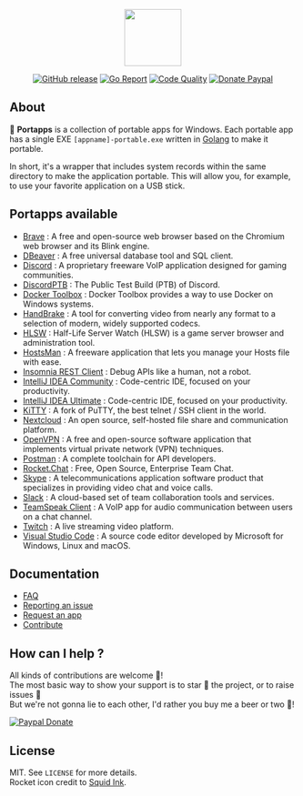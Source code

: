 <p align="center"><a href="https://portapps.github.io" target="_blank"><img width="100" src="https://github.com/portapps/portapps/blob/master/res/portapps.png"></a></p>

<p align="center">
  <a href="https://github.com/portapps/portapps/releases/latest"><img src="https://img.shields.io/github/release/portapps/portapps.svg?style=flat-square" alt="GitHub release"></a>
  <a href="https://goreportcard.com/report/github.com/portapps/portapps"><img src="https://goreportcard.com/badge/github.com/portapps/portapps?style=flat-square" alt="Go Report"></a>
  <a href="https://www.codacy.com/app/portapps/portapps"><img src="https://img.shields.io/codacy/grade/01eb6a7ceb8e46e8ab90d2d74ecdad01.svg?style=flat-square" alt="Code Quality"></a>
  <a href="https://www.paypal.com/cgi-bin/webscr?cmd=_s-xclick&hosted_button_id=WQD7AQGPDEPSG"><img src="https://img.shields.io/badge/donate-paypal-7057ff.svg?style=flat-square" alt="Donate Paypal"></a>
</p>

## About

🚀 **Portapps** is a collection of portable apps for Windows. Each portable app has a single EXE `[appname]-portable.exe` written in [Golang](https://golang.org/) to make it portable.<br />

In short, it's a wrapper that includes system records within the same directory to make the application portable. This will allow you, for example, to use your favorite application on a USB stick.

## Portapps available

* [Brave](https://portapps.github.io/app/brave-portable) : A free and open-source web browser based on the Chromium web browser and its Blink engine.
* [DBeaver](https://portapps.github.io/app/dbeaver-portable) : A free universal database tool and SQL client.
* [Discord](https://portapps.github.io/app/discord-portable) : A proprietary freeware VoIP application designed for gaming communities.
* [DiscordPTB](https://portapps.github.io/app/discord-ptb-portable) : The Public Test Build (PTB) of Discord.
* [Docker Toolbox](https://portapps.github.io/app/docker-toolbox-portable) : Docker Toolbox provides a way to use Docker on Windows systems.
* [HandBrake](https://portapps.github.io/app/handbrake-portable) : A tool for converting video from nearly any format to a selection of modern, widely supported codecs.
* [HLSW](https://portapps.github.io/app/hlsw-portable) : Half-Life Server Watch (HLSW) is a game server browser and administration tool.
* [HostsMan](https://portapps.github.io/app/hostsman-portable) : A freeware application that lets you manage your Hosts file with ease.
* [Insomnia REST Client](https://portapps.github.io/app/insomnia-portable) : Debug APIs like a human, not a robot.
* [IntelliJ IDEA Community](https://portapps.github.io/app/intellij-idea-community-portable) : Code-centric IDE, focused on your productivity.
* [IntelliJ IDEA Ultimate](https://portapps.github.io/app/intellij-idea-ultimate-portable) : Code-centric IDE, focused on your productivity.
* [KiTTY](https://portapps.github.io/app/kitty-portable) : A fork of PuTTY, the best telnet / SSH client in the world.
* [Nextcloud](https://portapps.github.io/app/nextcloud-portable) : An open source, self-hosted file share and communication platform.
* [OpenVPN](https://portapps.github.io/app/openvpn-portable) : A free and open-source software application that implements virtual private network (VPN) techniques.
* [Postman](https://portapps.github.io/app/postman-portable) : A complete toolchain for API developers.
* [Rocket.Chat](https://portapps.github.io/app/rocketchat-portable) : Free, Open Source, Enterprise Team Chat.
* [Skype](https://portapps.github.io/app/skype-portable) : A telecommunications application software product that specializes in providing video chat and voice calls.
* [Slack](https://portapps.github.io/app/slack-portable) : A cloud-based set of team collaboration tools and services.
* [TeamSpeak Client](https://portapps.github.io/app/teamspeak-client-portable) : A VoIP app for audio communication between users on a chat channel.
* [Twitch](https://portapps.github.io/app/twitch-portable) : A live streaming video platform.
* [Visual Studio Code](https://portapps.github.io/app/vscode-portable) : A source code editor developed by Microsoft for Windows, Linux and macOS.

## Documentation

* [FAQ](https://portapps.github.io/doc/faq/)
* [Reporting an issue](https://portapps.github.io/doc/reporting-issue/)
* [Request an app](https://portapps.github.io/doc/request-app/)
* [Contribute](https://portapps.github.io/doc/contribute/)

## How can I help ?

All kinds of contributions are welcome :raised_hands:!<br />
The most basic way to show your support is to star :star2: the project, or to raise issues :speech_balloon:<br />
But we're not gonna lie to each other, I'd rather you buy me a beer or two :beers:!

[![Paypal Donate](https://portapps.github.io/img/paypal-donate.png)](https://www.paypal.com/cgi-bin/webscr?cmd=_s-xclick&hosted_button_id=WQD7AQGPDEPSG)

## License

MIT. See `LICENSE` for more details.<br />
Rocket icon credit to [Squid Ink](http://thesquid.ink).
